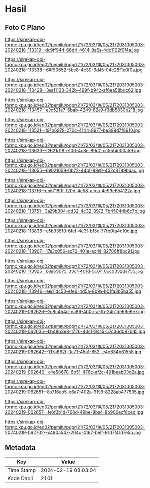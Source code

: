 # Hasil

## Foto C Plano

https://sirekap-obj-formc.kpu.go.id/ed02/pemilu/pdpr/21/72/03/10/05/2172031005003-20240218-113319--dd9ff944-66d4-4614-8a6a-4dc1102f0f4a.jpg

https://sirekap-obj-formc.kpu.go.id/ed02/pemilu/pdpr/21/72/03/10/05/2172031005003-20240218-113338--60f90652-5bc8-4c30-9d45-04c28f1e0f0a.jpg

https://sirekap-obj-formc.kpu.go.id/ed02/pemilu/pdpr/21/72/03/10/05/2172031005003-20240218-113428--3ea11133-342b-499f-b942-af6ea58bdc62.jpg

https://sirekap-obj-formc.kpu.go.id/ed02/pemilu/pdpr/21/72/03/10/05/2172031005003-20240218-113457--e9c521e7-6bab-4249-82e9-f3db5830b218.jpg

https://sirekap-obj-formc.kpu.go.id/ed02/pemilu/pdpr/21/72/03/10/05/2172031005003-20240218-113521--197b6978-270c-4144-8977-be398d7f8910.jpg

https://sirekap-obj-formc.kpu.go.id/ed02/pemilu/pdpr/21/72/03/10/05/2172031005003-20240218-113633--f2621d18-e106-4c8e-89d2-cc55f4e00a59.jpg

https://sirekap-obj-formc.kpu.go.id/ed02/pemilu/pdpr/21/72/03/10/05/2172031005003-20240218-113655--69021659-0b72-44bf-88e0-452c8789bdac.jpg

https://sirekap-obj-formc.kpu.go.id/ed02/pemilu/pdpr/21/72/03/10/05/2172031005003-20240218-113716--cbd7180f-f20d-4c58-acca-4e99e654122a.jpg

https://sirekap-obj-formc.kpu.go.id/ed02/pemilu/pdpr/21/72/03/10/05/2172031005003-20240218-113751--3a29b304-dd32-4c32-8972-7b45044b6c7b.jpg

https://sirekap-obj-formc.kpu.go.id/ed02/pemilu/pdpr/21/72/03/10/05/2172031005003-20240218-113836--e5b93510-6fef-4e3f-b15d-77fb0fa4df0d.jpg

https://sirekap-obj-formc.kpu.go.id/ed02/pemilu/pdpr/21/72/03/10/05/2172031005003-20240218-113907--17e3c056-ac72-401e-ac48-82786ff8bc91.jpg

https://sirekap-obj-formc.kpu.go.id/ed02/pemilu/pdpr/21/72/03/10/05/2172031005003-20240218-113925--bdab9b73-33cf-461d-9c67-0ec9332da735.jpg

https://sirekap-obj-formc.kpu.go.id/ed02/pemilu/pdpr/21/72/03/10/05/2172031005003-20240218-113946--e6d1dc53-efe6-4d5a-8b9a-b01fa3b5ba55.jpg

https://sirekap-obj-formc.kpu.go.id/ed02/pemilu/pdpr/21/72/03/10/05/2172031005003-20240219-062626--2c8c454d-ea86-4b0c-a9fb-2451de69e9e7.jpg

https://sirekap-obj-formc.kpu.go.id/ed02/pemilu/pdpr/21/72/03/10/05/2172031005003-20240219-062635--bb48b3e8-1726-43cf-94a5-57c36d087bd5.jpg

https://sirekap-obj-formc.kpu.go.id/ed02/pemilu/pdpr/21/72/03/10/05/2172031005003-20240219-062642--197a662f-0c71-45a1-852f-e4e634b61558.jpg

https://sirekap-obj-formc.kpu.go.id/ed02/pemilu/pdpr/21/72/03/10/05/2172031005003-20240219-062646--c4e58678-6b51-476c-af2c-491beab03d2a.jpg

https://sirekap-obj-formc.kpu.go.id/ed02/pemilu/pdpr/21/72/03/10/05/2172031005003-20240219-062651--8b716eb5-e6a7-402a-9196-8228ab477535.jpg

https://sirekap-obj-formc.kpu.go.id/ed02/pemilu/pdpr/21/72/03/10/05/2172031005003-20240219-062657--fe6f3b1d-768d-49be-8ba4-8b906ecf8ced.jpg

https://sirekap-obj-formc.kpu.go.id/ed02/pemilu/pdpr/21/72/03/10/05/2172031005003-20240219-062702--d490a547-204c-4167-be1f-91d7f41d7e5b.jpg


## Metadata

| Key        | Value               |
| ---------- | ------------------- |
| Time Stamp | 2024-02-19 08:03:04 |
| Kode Dapil | 2101                |



